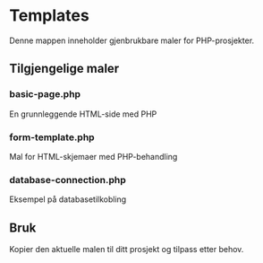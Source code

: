# Templates

Denne mappen inneholder gjenbrukbare maler for PHP-prosjekter.

## Tilgjengelige maler

### basic-page.php
En grunnleggende HTML-side med PHP

### form-template.php
Mal for HTML-skjemaer med PHP-behandling

### database-connection.php
Eksempel på databasetilkobling

## Bruk
Kopier den aktuelle malen til ditt prosjekt og tilpass etter behov.